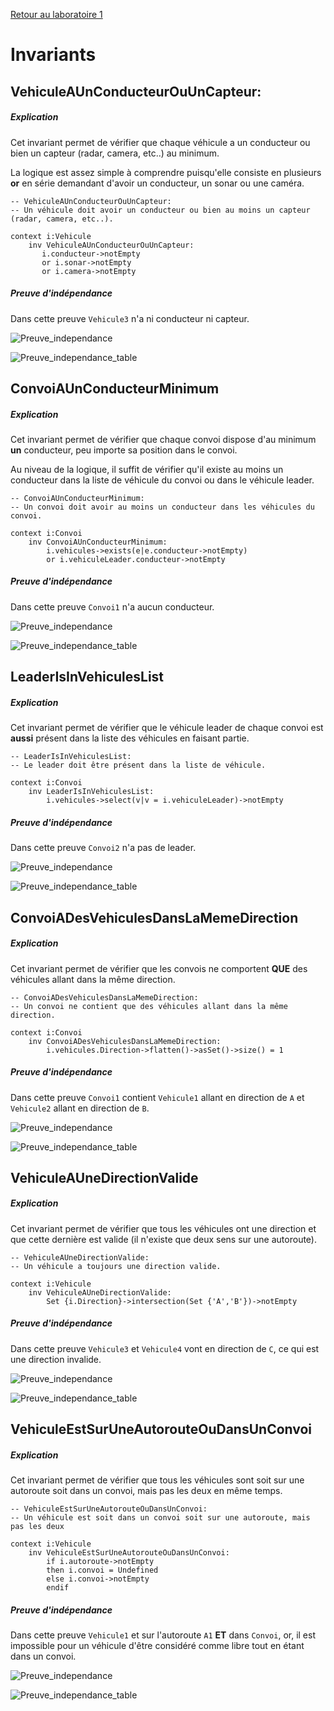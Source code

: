 [Retour au laboratoire 1](../TP1/)

# Invariants

## VehiculeAUnConducteurOuUnCapteur:

##### Explication

Cet invariant permet de vérifier que chaque véhicule a un conducteur ou bien un capteur (radar, camera, etc..) au minimum.

La logique est assez simple à comprendre puisqu'elle consiste en plusieurs **or** en série demandant d'avoir un conducteur, un sonar ou une caméra.
 
```
-- VehiculeAUnConducteurOuUnCapteur:
-- Un véhicule doit avoir un conducteur ou bien au moins un capteur (radar, camera, etc..).
 
context i:Vehicule
    inv VehiculeAUnConducteurOuUnCapteur:
       i.conducteur->notEmpty
       or i.sonar->notEmpty
       or i.camera->notEmpty
```

##### Preuve d'indépendance

Dans cette preuve `Vehicule3` n'a ni conducteur ni capteur.

![Preuve_independance](screenshots/B-VehiculeAUnConducteurOuUnCapteur.png)

![Preuve_independance_table](screenshots/B-VehiculeAUnConducteurOuUnCapteur-table.png)


## ConvoiAUnConducteurMinimum

##### Explication

Cet invariant permet de vérifier que chaque convoi dispose d'au minimum **un** conducteur, peu importe sa position dans le convoi.

Au niveau de la logique, il suffit de vérifier qu'il existe au moins un conducteur dans la liste de véhicule du convoi ou dans le véhicule leader.

```
-- ConvoiAUnConducteurMinimum:
-- Un convoi doit avoir au moins un conducteur dans les véhicules du convoi.
 
context i:Convoi
    inv ConvoiAUnConducteurMinimum:
        i.vehicules->exists(e|e.conducteur->notEmpty)
        or i.vehiculeLeader.conducteur->notEmpty

```

##### Preuve d'indépendance

Dans cette preuve `Convoi1` n'a aucun conducteur.

![Preuve_independance](screenshots/B-ConvoiAUnConducteurMinimum.png)

![Preuve_independance_table](screenshots/B-ConvoiAUnConducteurMinimum-table.png)


## LeaderIsInVehiculesList

##### Explication

Cet invariant permet de vérifier que le véhicule leader de chaque convoi est **aussi** présent dans la liste des véhicules en faisant partie.

```
-- LeaderIsInVehiculesList:
-- Le leader doit être présent dans la liste de véhicule.
 
context i:Convoi
    inv LeaderIsInVehiculesList:
        i.vehicules->select(v|v = i.vehiculeLeader)->notEmpty
```

##### Preuve d'indépendance

Dans cette preuve `Convoi2` n'a pas de leader.

![Preuve_independance](screenshots/B-LeaderIsInVehiculesList.png)

![Preuve_independance_table](screenshots/B-LeaderIsInVehiculesList-table.png)

## ConvoiADesVehiculesDansLaMemeDirection

##### Explication

Cet invariant permet de vérifier que les convois ne comportent **QUE** des véhicules allant dans la même direction.


```
-- ConvoiADesVehiculesDansLaMemeDirection:
-- Un convoi ne contient que des véhicules allant dans la même direction.
 
context i:Convoi
    inv ConvoiADesVehiculesDansLaMemeDirection:
        i.vehicules.Direction->flatten()->asSet()->size() = 1
```

##### Preuve d'indépendance

Dans cette preuve `Convoi1` contient `Vehicule1` allant en direction de `A` et `Vehicule2` allant en direction de `B`.

![Preuve_independance](screenshots/B-ConvoiADesVehiculesDansLaMemeDirection.png)

![Preuve_independance_table](screenshots/B-ConvoiADesVehiculesDansLaMemeDirection-table.png)


## VehiculeAUneDirectionValide

##### Explication

Cet invariant permet de vérifier que tous les véhicules ont une direction et que cette dernière est valide (il n'existe que deux sens sur une autoroute).

```
-- VehiculeAUneDirectionValide:
-- Un véhicule a toujours une direction valide.
 
context i:Vehicule
    inv VehiculeAUneDirectionValide:
        Set {i.Direction}->intersection(Set {'A','B'})->notEmpty
```

##### Preuve d'indépendance

Dans cette preuve `Vehicule3` et `Vehicule4` vont en direction de `C`, ce qui est une direction invalide.

![Preuve_independance](screenshots/B-VehiculeAUneDirectionValide.png)

![Preuve_independance_table](screenshots/B-VehiculeAUneDirectionValide-table.png)


## VehiculeEstSurUneAutorouteOuDansUnConvoi

##### Explication

Cet invariant permet de vérifier que tous les véhicules sont soit sur une autoroute soit dans un convoi, mais pas les deux en même temps.

```
-- VehiculeEstSurUneAutorouteOuDansUnConvoi:
-- Un véhicule est soit dans un convoi soit sur une autoroute, mais pas les deux
 
context i:Vehicule
    inv VehiculeEstSurUneAutorouteOuDansUnConvoi:
        if i.autoroute->notEmpty
        then i.convoi = Undefined
        else i.convoi->notEmpty
        endif
```

##### Preuve d'indépendance

Dans cette preuve `Vehicule1` et sur l'autoroute `A1` **ET** dans `Convoi`, or, il est impossible pour un véhicule d'être considéré comme libre tout en étant dans un convoi.

![Preuve_independance](screenshots/B-VehiculeEstSurUneAutorouteOuDansUnConvoi.png)

![Preuve_independance_table](screenshots/B-VehiculeEstSurUneAutorouteOuDansUnConvoi-table.png)
